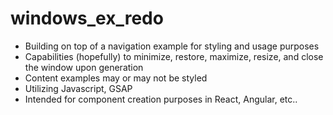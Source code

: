 # windows_ex_redo

- Building on top of a navigation example for styling and usage purposes
- Capabilities (hopefully) to minimize, restore, maximize, resize, and close the window upon generation
- Content examples may or may not be styled
- Utilizing Javascript, GSAP
- Intended for component creation purposes in React, Angular, etc..
